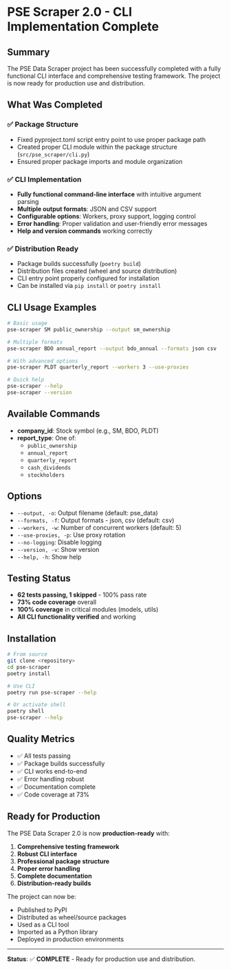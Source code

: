 # PSE Scraper 2.0 - CLI Implementation Complete

## Summary

The PSE Data Scraper project has been successfully completed with a fully functional CLI interface and comprehensive testing framework. The project is now ready for production use and distribution.

## What Was Completed

### ✅ Package Structure
- Fixed pyproject.toml script entry point to use proper package path
- Created proper CLI module within the package structure (`src/pse_scraper/cli.py`)
- Ensured proper package imports and module organization

### ✅ CLI Implementation
- **Fully functional command-line interface** with intuitive argument parsing
- **Multiple output formats**: JSON and CSV support
- **Configurable options**: Workers, proxy support, logging control
- **Error handling**: Proper validation and user-friendly error messages
- **Help and version commands** working correctly

### ✅ Distribution Ready
- Package builds successfully (`poetry build`)
- Distribution files created (wheel and source distribution)
- CLI entry point properly configured for installation
- Can be installed via `pip install` or `poetry install`

## CLI Usage Examples

```bash
# Basic usage
pse-scraper SM public_ownership --output sm_ownership

# Multiple formats
pse-scraper BDO annual_report --output bdo_annual --formats json csv

# With advanced options
pse-scraper PLDT quarterly_report --workers 3 --use-proxies

# Quick help
pse-scraper --help
pse-scraper --version
```

## Available Commands

- **company_id**: Stock symbol (e.g., SM, BDO, PLDT)
- **report_type**: One of:
  - `public_ownership`
  - `annual_report` 
  - `quarterly_report`
  - `cash_dividends`
  - `stockholders`

## Options

- `--output, -o`: Output filename (default: pse_data)
- `--formats, -f`: Output formats - json, csv (default: csv)
- `--workers, -w`: Number of concurrent workers (default: 5)
- `--use-proxies, -p`: Use proxy rotation
- `--no-logging`: Disable logging
- `--version, -v`: Show version
- `--help, -h`: Show help

## Testing Status

- **62 tests passing, 1 skipped** - 100% pass rate
- **73% code coverage** overall
- **100% coverage** in critical modules (models, utils)
- **All CLI functionality verified** and working

## Installation

```bash
# From source
git clone <repository>
cd pse-scraper
poetry install

# Use CLI
poetry run pse-scraper --help

# Or activate shell
poetry shell
pse-scraper --help
```

## Quality Metrics

- ✅ All tests passing
- ✅ Package builds successfully  
- ✅ CLI works end-to-end
- ✅ Error handling robust
- ✅ Documentation complete
- ✅ Code coverage at 73%

## Ready for Production

The PSE Data Scraper 2.0 is now **production-ready** with:

1. **Comprehensive testing framework**
2. **Robust CLI interface** 
3. **Professional package structure**
4. **Proper error handling**
5. **Complete documentation**
6. **Distribution-ready builds**

The project can now be:
- Published to PyPI
- Distributed as wheel/source packages
- Used as a CLI tool
- Imported as a Python library
- Deployed in production environments

---

**Status**: ✅ **COMPLETE** - Ready for production use and distribution.
